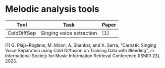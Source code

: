 # Melodic analysis tools

| **Tool**                  | **Task**                         | **Paper** |
|---------------------------|----------------------------------|-----------|
| ColdDiffSep               | Singing voice extraction         | [1]       |


[1] G. Plaja-Roglans, M. Miron, A. Shankar, and X. Serra, "Carnatic Singing Voice Separation using Cold Diffusion on Training Data with Bleeding", in International Society for Music Information Retrieval Conference (ISMIR 23), 2023. 